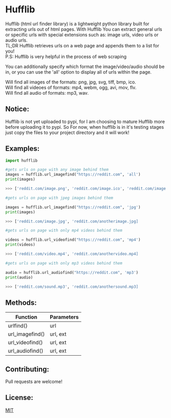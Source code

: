 # Hufflib

Hufflib (html url finder library) is a lightweight python library built for extracting urls out of html pages. 
With Hufflib You can extract general urls or specific urls with special extensions such as: image urls, video urls or audio urls.<br>
TL;DR Hufflib retrieves urls on a web page and appends them to a list for you! <br>P.S: Hufflib is very helpful in the process of web scraping<br> 

You can additionally specify which format the image/video/audio should be in, or you can use the 'all' option to display all of urls within the page. <br>

Will find all images of the formats: png, jpg, svg, tiff, bmp, ico. <br>
Will find all videoes of formats: mp4, webm, ogg, avi, mov, flv. <br>
Will find all audio of formats: mp3, wav. <br>

## Notice:<br> 
Hufflib is not yet uploaded to pypi, for I am choosing to mature Hufflib more before uploading it to pypi. So For now, when hufflib is in it's testing stages just copy the files to your project directory and it will work! 

## Examples:

```python
import hufflib
```
```python
#gets urls on page with any image behind them
images = hufflib.url_imagefind("https://reddit.com", 'all')
print(images)

>>> ['reddit.com/image.png', 'reddit.com/image.ico', 'reddit.com/image.jpg']
```
```python
#gets urls on page with jpeg images behind them 

images = hufflib.url_imagefind("https://reddit.com", 'jpg')
print(images)

>>> ['reddit.com/image.jpg', 'reddit.com/anotherimage.jpg] 
```
```python
#gets urls on page with only mp4 videos behind them

videos = hufflib.url_videofind("https://reddit.com", 'mp4')
print(videos)

>>> ['reddit.com/video.mp4', 'reddit.com/anothervideo.mp4] 
```
```python
#gets urls on page with only mp3 videos behind them

audio = hufflib.url_audiofind("https://reddit.com", 'mp3')
print(audio)

>>> ['reddit.com/sound.mp3', 'reddit.com/anothersound.mp3] 
```
## Methods:
|Function|Parameters|
|---------------|---------|
|urlfind()      | url     |   
|url_imagefind()| url, ext|
|url_videofind()| url, ext|
|url_audiofind()| url, ext|

## Contributing:
Pull requests are welcome!

## License:
[MIT](https://choosealicense.com/licenses/mit/)
